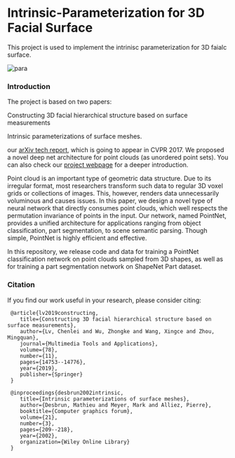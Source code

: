 # Intrinsic-Parameterization for 3D Facial Surface
This project is used to implement the intrinisc parameterization for 3D faialc surface.

![para](https://user-images.githubusercontent.com/65271555/188065294-2cfc5f91-a2e3-4b86-9a88-0a521b378045.jpg)

### Introduction
The project is based on two papers: 

Constructing 3D facial hierarchical structure based on surface measurements

Intrinsic parameterizations of surface meshes.

our [arXiv tech report](https://arxiv.org/abs/1612.00593), which is going to appear in CVPR 2017. We proposed a novel deep net architecture for point clouds (as unordered point sets). You can also check our [project webpage](http://stanford.edu/~rqi/pointnet) for a deeper introduction.

Point cloud is an important type of geometric data structure. Due to its irregular format, most researchers transform such data to regular 3D voxel grids or collections of images. This, however, renders data unnecessarily voluminous and causes issues. In this paper, we design a novel type of neural network that directly consumes point clouds, which well respects the permutation invariance of points in the input.  Our network, named PointNet, provides a unified architecture for applications ranging from object classification, part segmentation, to scene semantic parsing. Though simple, PointNet is highly efficient and effective.

In this repository, we release code and data for training a PointNet classification network on point clouds sampled from 3D shapes, as well as for training a part segmentation network on ShapeNet Part dataset.

### Citation
If you find our work useful in your research, please consider citing:

     @article{lv2019constructing,
        title={Constructing 3D facial hierarchical structure based on surface measurements},
        author={Lv, Chenlei and Wu, Zhongke and Wang, Xingce and Zhou, Mingquan},
        journal={Multimedia Tools and Applications},
        volume={78},
        number={11},
        pages={14753--14776},
        year={2019},
        publisher={Springer}
     }
  
     @inproceedings{desbrun2002intrinsic,
        title={Intrinsic parameterizations of surface meshes},
        author={Desbrun, Mathieu and Meyer, Mark and Alliez, Pierre},
        booktitle={Computer graphics forum},
        volume={21},
        number={3},
        pages={209--218},
        year={2002},
        organization={Wiley Online Library}
     }
